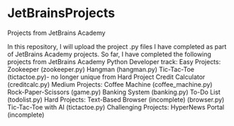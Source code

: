 # JetBrainsProjects
Projects from JetBrains Academy

In this repository, I will upload the project .py files I have completed as part of JetBrains Academy projects. So far, I have completed the following projects from JetBrains Academy Python Developer track:
Easy Projects:
  Zookeeper (zookeeper.py)
  Hangman (hangman.py)
  Tic-Tac-Toe (tictactoe.py)- no longer unique from Hard Project
  Credit Calculator (creditcalc.py)
Medium Projects:
  Coffee Machine (coffee_machine.py)
  Rock-Paper-Scissors (game.py)
  Banking System (banking.py)
  To-Do List (todolist.py)
Hard Projects:
  Text-Based Browser (incomplete) (browser.py)
  Tic-Tac-Toe with AI (tictactoe.py)
Challenging Projects:
  HyperNews Portal (incomplete)
